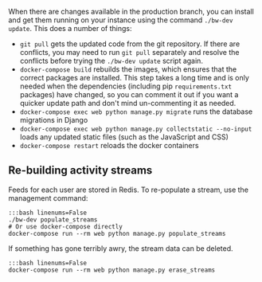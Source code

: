 When there are changes available in the production branch, you can install and get them running on your instance using the command `./bw-dev update`. This does a number of things:

- `git pull` gets the updated code from the git repository. If there are conflicts, you may need to run `git pull` separately and resolve the conflicts before trying the `./bw-dev update` script again.
- `docker-compose build` rebuilds the images, which ensures that the correct packages are installed. This step takes a long time and is only needed when the dependencies (including pip `requirements.txt` packages) have changed, so you can comment it out if you want a quicker update path and don't mind un-commenting it as needed.
- `docker-compose exec web python manage.py migrate` runs the database migrations in Django
- `docker-compose exec web python manage.py collectstatic --no-input` loads any updated static files (such as the JavaScript and CSS)
- `docker-compose restart` reloads the docker containers

## Re-building activity streams

Feeds for each user are stored in Redis. To re-populate a stream, use the management command:

``` { .sh }
:::bash linenums=False
./bw-dev populate_streams
# Or use docker-compose directly
docker-compose run --rm web python manage.py populate_streams
```

If something has gone terribly awry, the stream data can be deleted.

``` { .sh }
:::bash linenums=False
docker-compose run --rm web python manage.py erase_streams
```

